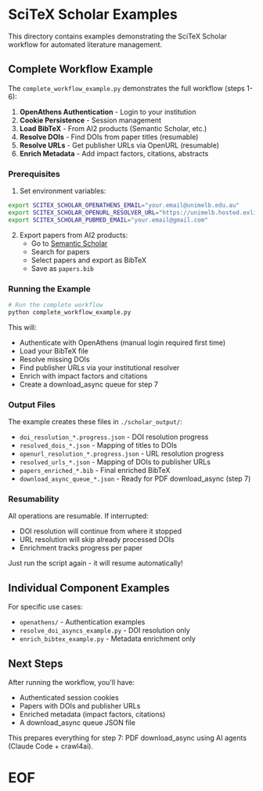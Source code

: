 # SciTeX Scholar Examples

This directory contains examples demonstrating the SciTeX Scholar workflow for automated literature management.

## Complete Workflow Example

The `complete_workflow_example.py` demonstrates the full workflow (steps 1-6):

1. **OpenAthens Authentication** - Login to your institution
2. **Cookie Persistence** - Session management
3. **Load BibTeX** - From AI2 products (Semantic Scholar, etc.)
4. **Resolve DOIs** - Find DOIs from paper titles (resumable)
5. **Resolve URLs** - Get publisher URLs via OpenURL (resumable)
6. **Enrich Metadata** - Add impact factors, citations, abstracts

### Prerequisites

1. Set environment variables:
```bash
export SCITEX_SCHOLAR_OPENATHENS_EMAIL="your.email@unimelb.edu.au"
export SCITEX_SCHOLAR_OPENURL_RESOLVER_URL="https://unimelb.hosted.exlibrisgroup.com/sfxlcl41"
export SCITEX_SCHOLAR_PUBMED_EMAIL="your.email@gmail.com"
```

2. Export papers from AI2 products:
   - Go to [Semantic Scholar](https://www.semanticscholar.org/)
   - Search for papers
   - Select papers and export as BibTeX
   - Save as `papers.bib`

### Running the Example

```bash
# Run the complete workflow
python complete_workflow_example.py
```

This will:
- Authenticate with OpenAthens (manual login required first time)
- Load your BibTeX file
- Resolve missing DOIs
- Find publisher URLs via your institutional resolver
- Enrich with impact factors and citations
- Create a download_async queue for step 7

### Output Files

The example creates these files in `./scholar_output/`:
- `doi_resolution_*.progress.json` - DOI resolution progress
- `resolved_dois_*.json` - Mapping of titles to DOIs
- `openurl_resolution_*.progress.json` - URL resolution progress
- `resolved_urls_*.json` - Mapping of DOIs to publisher URLs
- `papers_enriched_*.bib` - Final enriched BibTeX
- `download_async_queue_*.json` - Ready for PDF download_async (step 7)

### Resumability

All operations are resumable. If interrupted:
- DOI resolution will continue from where it stopped
- URL resolution will skip already processed DOIs
- Enrichment tracks progress per paper

Just run the script again - it will resume automatically!

## Individual Component Examples

For specific use cases:
- `openathens/` - Authentication examples
- `resolve_doi_asyncs_example.py` - DOI resolution only
- `enrich_bibtex_example.py` - Metadata enrichment only

## Next Steps

After running the workflow, you'll have:
- Authenticated session cookies
- Papers with DOIs and publisher URLs
- Enriched metadata (impact factors, citations)
- A download_async queue JSON file

This prepares everything for step 7: PDF download_async using AI agents (Claude Code + crawl4ai).

# EOF